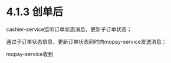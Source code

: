 # 4.1.3 创单后

cashier-service监听订单状态消息，更新子订单状态；

通过子订单状态信息，更新订单状态同时向mopay-service发送消息；

mopay-service收到